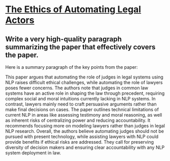 # [The Ethics of Automating Legal Actors](https://arxiv.org/abs/2312.00584)

## Write a very high-quality paragraph summarizing the paper that effectively covers the paper.

 Here is a summary paragraph of the key points from the paper:

This paper argues that automating the role of judges in legal systems using NLP raises difficult ethical challenges, while automating the role of lawyers poses fewer concerns. The authors note that judges in common law systems have an active role in shaping the law through precedent, requiring complex social and moral intuitions currently lacking in NLP systems. In contrast, lawyers mainly need to craft persuasive arguments rather than make final decisions on cases. The paper outlines technical limitations of current NLP in areas like assessing testimony and moral reasoning, as well as inherent risks of centralizing power and reducing accountability. It recommends focusing more on modeling lawyers rather than judges in legal NLP research. Overall, the authors believe automating judges should not be pursued with present technology, while assisting lawyers with NLP could provide benefits if ethical risks are addressed. They call for preserving diversity of decision makers and ensuring clear accountability with any NLP system deployment in law.
